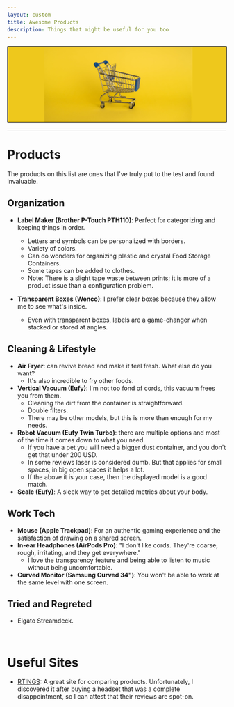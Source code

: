 ```yaml
---
layout: custom
title: Awesome Products
description: Things that might be useful for you too
---
```


<img class="hover-image" src="../images/headers/yellow-shopping-cart.png" alt="yellow-shopping-cart" style="border: 1px solid #000; border-radius: 1px; padding: 0px; cursor: pointer;">


---

# Products

The products on this list are ones that I've truly put to the test and found invaluable.

## Organization

- **Label Maker (Brother P-Touch PTH110)**: Perfect for categorizing and keeping things in order.
  - Letters and symbols can be personalized with borders.
  - Variety of colors.
  - Can do wonders for organizing plastic and crystal Food Storage Containers.
  - Some tapes can be added to clothes.
  - Note: There is a slight tape waste between prints; it is more of a product issue than a configuration problem.

- **Transparent Boxes (Wenco)**: I prefer clear boxes because they allow me to see what's inside.
  - Even with transparent boxes, labels are a game-changer when stacked or stored at angles.

## Cleaning & Lifestyle

- **Air Fryer**: can revive bread and make it feel fresh. What else do you want?
  - It's also incredible to fry other foods.
- **Vertical Vacuum (Eufy)**: I'm not too fond of cords, this vacuum frees you from them.
  - Cleaning the dirt from the container is straightforward.
  - Double filters.
  - There may be other models, but this is more than enough for my needs.
- **Robot Vacuum (Eufy Twin Turbo)**: there are multiple options and most of the time it comes down to what you need. 
  - If you have a pet you will need a bigger dust container, and you don't get that under 200 USD.
  - In some reviews laser is considered dumb. But that applies for small spaces, in big open spaces it helps a lot.
  - If the above it is your case, then the displayed model is a good match.
- **Scale (Eufy)**: A sleek way to get detailed metrics about your body.

## Work Tech

- **Mouse (Apple Trackpad)**: For an authentic gaming experience and the satisfaction of drawing on a shared screen.
- **In-ear Headphones (AirPods Pro)**: "I don't like cords. They're coarse, rough, irritating, and they get everywhere."
  - I love the transparency feature and being able to listen to music without being uncomfortable.
- **Curved Monitor (Samsung Curved 34")**: You won't be able to work at the same level with one screen.

## Tried and Regreted

- Elgato Streamdeck.

<br>

# Useful Sites

- [RTINGS](https://www.rtings.com/): A great site for comparing products. Unfortunately, I discovered it after buying a headset that was a complete disappointment, so I can attest that their reviews are spot-on.
